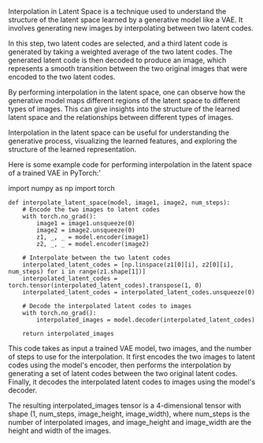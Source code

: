 Interpolation in Latent Space is a technique used to understand the structure of the latent space learned by a generative model like a VAE. It involves generating new images by interpolating between two latent codes.

In this step, two latent codes are selected, and a third latent code is generated by taking a weighted average of the two latent codes. The generated latent code is then decoded to produce an image, which represents a smooth transition between the two original images that were encoded to the two latent codes.

By performing interpolation in the latent space, one can observe how the generative model maps different regions of the latent space to different types of images. This can give insights into the structure of the learned latent space and the relationships between different types of images.

Interpolation in the latent space can be useful for understanding the generative process, visualizing the learned features, and exploring the structure of the learned representation.

Here is some example code for performing interpolation in the latent space of a trained VAE in PyTorch:'

import numpy as np
import torch

```
def interpolate_latent_space(model, image1, image2, num_steps):
    # Encode the two images to latent codes
    with torch.no_grad():
        image1 = image1.unsqueeze(0)
        image2 = image2.unsqueeze(0)
        z1, _, _ = model.encoder(image1)
        z2, _, _ = model.encoder(image2)

    # Interpolate between the two latent codes
    interpolated_latent_codes = [np.linspace(z1[0][i], z2[0][i], num_steps) for i in range(z1.shape[1])]
    interpolated_latent_codes = torch.tensor(interpolated_latent_codes).transpose(1, 0)
    interpolated_latent_codes = interpolated_latent_codes.unsqueeze(0)

    # Decode the interpolated latent codes to images
    with torch.no_grad():
        interpolated_images = model.decoder(interpolated_latent_codes)
        
    return interpolated_images
```

This code takes as input a trained VAE model, two images, and the number of steps to use for the interpolation. It first encodes the two images to latent codes using the model's encoder, then performs the interpolation by generating a set of latent codes between the two original latent codes. Finally, it decodes the interpolated latent codes to images using the model's decoder.

The resulting interpolated_images tensor is a 4-dimensional tensor with shape (1, num_steps, image_height, image_width), where num_steps is the number of interpolated images, and image_height and image_width are the height and width of the images.
